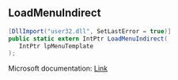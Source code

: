 ## LoadMenuIndirect

```csharp
[DllImport("user32.dll", SetLastError = true)]
public static extern IntPtr LoadMenuIndirect(
   IntPtr lpMenuTemplate
);
```

Microsoft documentation: [Link](https://docs.microsoft.com/en-us/windows/win32/api/winuser/nf-winuser-loadmenuindirectw)
